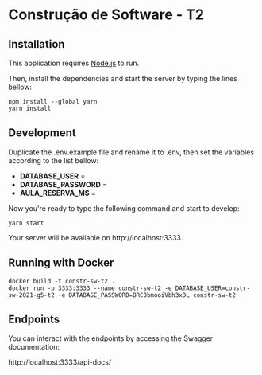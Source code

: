 ﻿# Construção de Software - T2

## Installation

This application requires [Node.js](https://nodejs.org/) to run.

Then, install the dependencies and start the server by typing the lines bellow:

```
npm install --global yarn
yarn install
```

## Development

Duplicate the .env.example file and rename it to .env, then set the variables according to the list bellow:

- **DATABASE_USER** = 
- **DATABASE_PASSWORD** = 
- **AULA_RESERVA_MS** =

Now you're ready to type the following command and start to develop:

```
yarn start
```

Your server will be avaliable on http://localhost:3333.

## Running with Docker

```
docker build -t constr-sw-t2 .
docker run -p 3333:3333 --name constr-sw-t2 -e DATABASE_USER=constr-sw-2021-g5-t2 -e DATABASE_PASSWORD=BRC0bmooiVbh3xDL constr-sw-t2
```

## Endpoints

You can interact with the endpoints by accessing the Swagger documentation:

http://localhost:3333/api-docs/

